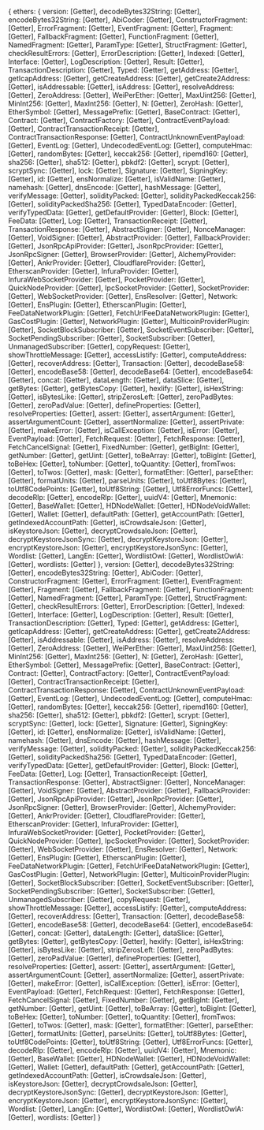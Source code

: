 {
ethers: {
version: [Getter],
decodeBytes32String: [Getter],
encodeBytes32String: [Getter],
AbiCoder: [Getter],
ConstructorFragment: [Getter],
ErrorFragment: [Getter],
EventFragment: [Getter],
Fragment: [Getter],
FallbackFragment: [Getter],
FunctionFragment: [Getter],
NamedFragment: [Getter],
ParamType: [Getter],
StructFragment: [Getter],
checkResultErrors: [Getter],
ErrorDescription: [Getter],
Indexed: [Getter],
Interface: [Getter],
LogDescription: [Getter],
Result: [Getter],
TransactionDescription: [Getter],
Typed: [Getter],
getAddress: [Getter],
getIcapAddress: [Getter],
getCreateAddress: [Getter],
getCreate2Address: [Getter],
isAddressable: [Getter],
isAddress: [Getter],
resolveAddress: [Getter],
ZeroAddress: [Getter],
WeiPerEther: [Getter],
MaxUint256: [Getter],
MinInt256: [Getter],
MaxInt256: [Getter],
N: [Getter],
ZeroHash: [Getter],
EtherSymbol: [Getter],
MessagePrefix: [Getter],
BaseContract: [Getter],
Contract: [Getter],
ContractFactory: [Getter],
ContractEventPayload: [Getter],
ContractTransactionReceipt: [Getter],
ContractTransactionResponse: [Getter],
ContractUnknownEventPayload: [Getter],
EventLog: [Getter],
UndecodedEventLog: [Getter],
computeHmac: [Getter],
randomBytes: [Getter],
keccak256: [Getter],
ripemd160: [Getter],
sha256: [Getter],
sha512: [Getter],
pbkdf2: [Getter],
scrypt: [Getter],
scryptSync: [Getter],
lock: [Getter],
Signature: [Getter],
SigningKey: [Getter],
id: [Getter],
ensNormalize: [Getter],
isValidName: [Getter],
namehash: [Getter],
dnsEncode: [Getter],
hashMessage: [Getter],
verifyMessage: [Getter],
solidityPacked: [Getter],
solidityPackedKeccak256: [Getter],
solidityPackedSha256: [Getter],
TypedDataEncoder: [Getter],
verifyTypedData: [Getter],
getDefaultProvider: [Getter],
Block: [Getter],
FeeData: [Getter],
Log: [Getter],
TransactionReceipt: [Getter],
TransactionResponse: [Getter],
AbstractSigner: [Getter],
NonceManager: [Getter],
VoidSigner: [Getter],
AbstractProvider: [Getter],
FallbackProvider: [Getter],
JsonRpcApiProvider: [Getter],
JsonRpcProvider: [Getter],
JsonRpcSigner: [Getter],
BrowserProvider: [Getter],
AlchemyProvider: [Getter],
AnkrProvider: [Getter],
CloudflareProvider: [Getter],
EtherscanProvider: [Getter],
InfuraProvider: [Getter],
InfuraWebSocketProvider: [Getter],
PocketProvider: [Getter],
QuickNodeProvider: [Getter],
IpcSocketProvider: [Getter],
SocketProvider: [Getter],
WebSocketProvider: [Getter],
EnsResolver: [Getter],
Network: [Getter],
EnsPlugin: [Getter],
EtherscanPlugin: [Getter],
FeeDataNetworkPlugin: [Getter],
FetchUrlFeeDataNetworkPlugin: [Getter],
GasCostPlugin: [Getter],
NetworkPlugin: [Getter],
MulticoinProviderPlugin: [Getter],
SocketBlockSubscriber: [Getter],
SocketEventSubscriber: [Getter],
SocketPendingSubscriber: [Getter],
SocketSubscriber: [Getter],
UnmanagedSubscriber: [Getter],
copyRequest: [Getter],
showThrottleMessage: [Getter],
accessListify: [Getter],
computeAddress: [Getter],
recoverAddress: [Getter],
Transaction: [Getter],
decodeBase58: [Getter],
encodeBase58: [Getter],
decodeBase64: [Getter],
encodeBase64: [Getter],
concat: [Getter],
dataLength: [Getter],
dataSlice: [Getter],
getBytes: [Getter],
getBytesCopy: [Getter],
hexlify: [Getter],
isHexString: [Getter],
isBytesLike: [Getter],
stripZerosLeft: [Getter],
zeroPadBytes: [Getter],
zeroPadValue: [Getter],
defineProperties: [Getter],
resolveProperties: [Getter],
assert: [Getter],
assertArgument: [Getter],
assertArgumentCount: [Getter],
assertNormalize: [Getter],
assertPrivate: [Getter],
makeError: [Getter],
isCallException: [Getter],
isError: [Getter],
EventPayload: [Getter],
FetchRequest: [Getter],
FetchResponse: [Getter],
FetchCancelSignal: [Getter],
FixedNumber: [Getter],
getBigInt: [Getter],
getNumber: [Getter],
getUint: [Getter],
toBeArray: [Getter],
toBigInt: [Getter],
toBeHex: [Getter],
toNumber: [Getter],
toQuantity: [Getter],
fromTwos: [Getter],
toTwos: [Getter],
mask: [Getter],
formatEther: [Getter],
parseEther: [Getter],
formatUnits: [Getter],
parseUnits: [Getter],
toUtf8Bytes: [Getter],
toUtf8CodePoints: [Getter],
toUtf8String: [Getter],
Utf8ErrorFuncs: [Getter],
decodeRlp: [Getter],
encodeRlp: [Getter],
uuidV4: [Getter],
Mnemonic: [Getter],
BaseWallet: [Getter],
HDNodeWallet: [Getter],
HDNodeVoidWallet: [Getter],
Wallet: [Getter],
defaultPath: [Getter],
getAccountPath: [Getter],
getIndexedAccountPath: [Getter],
isCrowdsaleJson: [Getter],
isKeystoreJson: [Getter],
decryptCrowdsaleJson: [Getter],
decryptKeystoreJsonSync: [Getter],
decryptKeystoreJson: [Getter],
encryptKeystoreJson: [Getter],
encryptKeystoreJsonSync: [Getter],
Wordlist: [Getter],
LangEn: [Getter],
WordlistOwl: [Getter],
WordlistOwlA: [Getter],
wordlists: [Getter]
},
version: [Getter],
decodeBytes32String: [Getter],
encodeBytes32String: [Getter],
AbiCoder: [Getter],
ConstructorFragment: [Getter],
ErrorFragment: [Getter],
EventFragment: [Getter],
Fragment: [Getter],
FallbackFragment: [Getter],
FunctionFragment: [Getter],
NamedFragment: [Getter],
ParamType: [Getter],
StructFragment: [Getter],
checkResultErrors: [Getter],
ErrorDescription: [Getter],
Indexed: [Getter],
Interface: [Getter],
LogDescription: [Getter],
Result: [Getter],
TransactionDescription: [Getter],
Typed: [Getter],
getAddress: [Getter],
getIcapAddress: [Getter],
getCreateAddress: [Getter],
getCreate2Address: [Getter],
isAddressable: [Getter],
isAddress: [Getter],
resolveAddress: [Getter],
ZeroAddress: [Getter],
WeiPerEther: [Getter],
MaxUint256: [Getter],
MinInt256: [Getter],
MaxInt256: [Getter],
N: [Getter],
ZeroHash: [Getter],
EtherSymbol: [Getter],
MessagePrefix: [Getter],
BaseContract: [Getter],
Contract: [Getter],
ContractFactory: [Getter],
ContractEventPayload: [Getter],
ContractTransactionReceipt: [Getter],
ContractTransactionResponse: [Getter],
ContractUnknownEventPayload: [Getter],
EventLog: [Getter],
UndecodedEventLog: [Getter],
computeHmac: [Getter],
randomBytes: [Getter],
keccak256: [Getter],
ripemd160: [Getter],
sha256: [Getter],
sha512: [Getter],
pbkdf2: [Getter],
scrypt: [Getter],
scryptSync: [Getter],
lock: [Getter],
Signature: [Getter],
SigningKey: [Getter],
id: [Getter],
ensNormalize: [Getter],
isValidName: [Getter],
namehash: [Getter],
dnsEncode: [Getter],
hashMessage: [Getter],
verifyMessage: [Getter],
solidityPacked: [Getter],
solidityPackedKeccak256: [Getter],
solidityPackedSha256: [Getter],
TypedDataEncoder: [Getter],
verifyTypedData: [Getter],
getDefaultProvider: [Getter],
Block: [Getter],
FeeData: [Getter],
Log: [Getter],
TransactionReceipt: [Getter],
TransactionResponse: [Getter],
AbstractSigner: [Getter],
NonceManager: [Getter],
VoidSigner: [Getter],
AbstractProvider: [Getter],
FallbackProvider: [Getter],
JsonRpcApiProvider: [Getter],
JsonRpcProvider: [Getter],
JsonRpcSigner: [Getter],
BrowserProvider: [Getter],
AlchemyProvider: [Getter],
AnkrProvider: [Getter],
CloudflareProvider: [Getter],
EtherscanProvider: [Getter],
InfuraProvider: [Getter],
InfuraWebSocketProvider: [Getter],
PocketProvider: [Getter],
QuickNodeProvider: [Getter],
IpcSocketProvider: [Getter],
SocketProvider: [Getter],
WebSocketProvider: [Getter],
EnsResolver: [Getter],
Network: [Getter],
EnsPlugin: [Getter],
EtherscanPlugin: [Getter],
FeeDataNetworkPlugin: [Getter],
FetchUrlFeeDataNetworkPlugin: [Getter],
GasCostPlugin: [Getter],
NetworkPlugin: [Getter],
MulticoinProviderPlugin: [Getter],
SocketBlockSubscriber: [Getter],
SocketEventSubscriber: [Getter],
SocketPendingSubscriber: [Getter],
SocketSubscriber: [Getter],
UnmanagedSubscriber: [Getter],
copyRequest: [Getter],
showThrottleMessage: [Getter],
accessListify: [Getter],
computeAddress: [Getter],
recoverAddress: [Getter],
Transaction: [Getter],
decodeBase58: [Getter],
encodeBase58: [Getter],
decodeBase64: [Getter],
encodeBase64: [Getter],
concat: [Getter],
dataLength: [Getter],
dataSlice: [Getter],
getBytes: [Getter],
getBytesCopy: [Getter],
hexlify: [Getter],
isHexString: [Getter],
isBytesLike: [Getter],
stripZerosLeft: [Getter],
zeroPadBytes: [Getter],
zeroPadValue: [Getter],
defineProperties: [Getter],
resolveProperties: [Getter],
assert: [Getter],
assertArgument: [Getter],
assertArgumentCount: [Getter],
assertNormalize: [Getter],
assertPrivate: [Getter],
makeError: [Getter],
isCallException: [Getter],
isError: [Getter],
EventPayload: [Getter],
FetchRequest: [Getter],
FetchResponse: [Getter],
FetchCancelSignal: [Getter],
FixedNumber: [Getter],
getBigInt: [Getter],
getNumber: [Getter],
getUint: [Getter],
toBeArray: [Getter],
toBigInt: [Getter],
toBeHex: [Getter],
toNumber: [Getter],
toQuantity: [Getter],
fromTwos: [Getter],
toTwos: [Getter],
mask: [Getter],
formatEther: [Getter],
parseEther: [Getter],
formatUnits: [Getter],
parseUnits: [Getter],
toUtf8Bytes: [Getter],
toUtf8CodePoints: [Getter],
toUtf8String: [Getter],
Utf8ErrorFuncs: [Getter],
decodeRlp: [Getter],
encodeRlp: [Getter],
uuidV4: [Getter],
Mnemonic: [Getter],
BaseWallet: [Getter],
HDNodeWallet: [Getter],
HDNodeVoidWallet: [Getter],
Wallet: [Getter],
defaultPath: [Getter],
getAccountPath: [Getter],
getIndexedAccountPath: [Getter],
isCrowdsaleJson: [Getter],
isKeystoreJson: [Getter],
decryptCrowdsaleJson: [Getter],
decryptKeystoreJsonSync: [Getter],
decryptKeystoreJson: [Getter],
encryptKeystoreJson: [Getter],
encryptKeystoreJsonSync: [Getter],
Wordlist: [Getter],
LangEn: [Getter],
WordlistOwl: [Getter],
WordlistOwlA: [Getter],
wordlists: [Getter]
}
